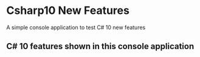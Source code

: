 # Csharp10 New Features
A simple console application to test C# 10 new features

## C# 10 features shown in this console application


